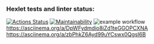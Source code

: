 ### Hexlet tests and linter status:
[![Actions Status](https://github.com/RiskovetsES/frontend-project-lvl1/workflows/hexlet-check/badge.svg)](https://github.com/RiskovetsES/frontend-project-lvl1/actions)
[![Maintainability](https://api.codeclimate.com/v1/badges/a99a88d28ad37a79dbf6/maintainability)](https://codeclimate.com/github/codeclimate/codeclimate/maintainability)
![example workflow](https://github.com/RiskovetsES/frontend-project-lvl1/actions/workflows/nodejs.yml/badge.svg)
https://asciinema.org/a/DpWFydmdio8iZd1teGGOPCXNA
https://asciinema.org/a/zbPhkZ6Ayd99uYCswx0QgsI6B
